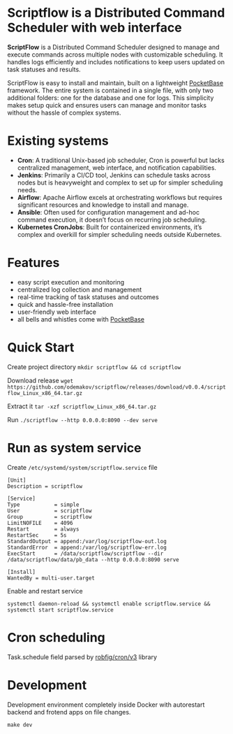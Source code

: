 # Scriptflow is a Distributed Command Scheduler with web interface

**ScriptFlow** is a Distributed Command Scheduler designed to manage and execute commands across multiple nodes with customizable scheduling. It handles logs efficiently and includes notifications to keep users updated on task statuses and results.

ScriptFlow is easy to install and maintain, built on a lightweight [PocketBase](https://pocketbase.io) framework. The entire system is contained in a single file, with only two additional folders: one for the database and one for logs. This simplicity makes setup quick and ensures users can manage and monitor tasks without the hassle of complex systems.

# Existing systems

- **Cron**: A traditional Unix-based job scheduler, Cron is powerful but lacks centralized management, web interface, and notification capabilities.
- **Jenkins**: Primarily a CI/CD tool, Jenkins can schedule tasks across nodes but is heavyweight and complex to set up for simpler scheduling needs.
- **Airflow**: Apache Airflow excels at orchestrating workflows but requires significant resources and knowledge to install and manage.
- **Ansible**: Often used for configuration management and ad-hoc command execution, it doesn’t focus on recurring job scheduling.
- **Kubernetes CronJobs**: Built for containerized environments, it’s complex and overkill for simpler scheduling needs outside Kubernetes.

# Features

- easy script execution and monitoring
- centralized log collection and management
- real-time tracking of task statuses and outcomes
- quick and hassle-free installation
- user-friendly web interface
- all bells and whistles come with [PocketBase](https://pocketbase.io)

# Quick Start

Create project directory `mkdir scriptflow && cd scriptflow`

Download release `wget https://github.com/odemakov/scriptflow/releases/download/v0.0.4/scriptflow_Linux_x86_64.tar.gz`

Extract it `tar -xzf scriptflow_Linux_x86_64.tar.gz`

Run `./scriptflow --http 0.0.0.0:8090 --dev serve`

# Run as system service

Create `/etc/systemd/system/scriptflow.service` file

```
[Unit]
Description = scriptflow

[Service]
Type           = simple
User           = scriptflow
Group          = scriptflow
LimitNOFILE    = 4096
Restart        = always
RestartSec     = 5s
StandardOutput = append:/var/log/scriptflow-out.log
StandardError  = append:/var/log/scriptflow-err.log
ExecStart      = /data/scriptflow/scriptflow --dir /data/scriptflow/data/pb_data --http 0.0.0.0:8090 serve

[Install]
WantedBy = multi-user.target
```

Enable and restart service

`systemctl daemon-reload && systemctl enable scriptflow.service && systemctl start scriptflow.service`

# Cron scheduling

Task.schedule field parsed by [robfig/cron/v3](https://pkg.go.dev/github.com/robfig/cron/v3) library

# Development

Development environment completely inside Docker with autorestart backend and frotend apps on file changes.

`make dev`
